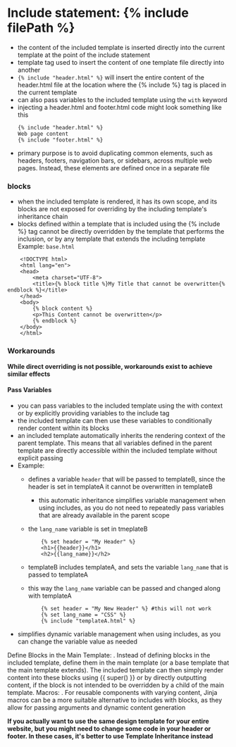 # Include statement: {% include filePath %}
- the content of the included template is inserted directly into the current template at the point of the include statement
- template tag used to insert the content of one template file directly into another
- `{% include "header.html" %}` will insert the entire content of the header.html file at the location where the {% include %} tag is placed in the current template
- can also pass variables to the included template using the `with` keyword
- injecting a header.html and footer.html code might look something like this
    ```
    {% include "header.html" %}
    Web page content
    {% include "footer.html" %}
    ```
- primary purpose is to avoid duplicating common elements, such as headers, footers, navigation bars, or sidebars, across multiple web pages. Instead, these elements are defined once in a separate file

### blocks
- when the included template is rendered, it has its own scope, and its blocks are not exposed for overriding by the including template's inheritance chain
- blocks defined within a template that is included using the {% include %} tag cannot be directly overridden by the template that performs the inclusion, or by any template that extends the including template
Example: `base.html`
```
    <!DOCTYPE html>
    <html lang="en">
    <head>
        <meta charset="UTF-8">
        <title>{% block title %}My Title that cannot be overwritten{% endblock %}</title>
    </head>
    <body>
        {% block content %}
        <p>This Content cannot be overwritten</p>
        {% endblock %}
    </body>
    </html>
```
### Workarounds
**While direct overriding is not possible, workarounds exist to achieve similar effects**
#### Pass Variables 
- you can pass variables to the included template using the with context or by explicitly providing variables to the include tag
- the included template can then use these variables to conditionally render content within its blocks
- an included template automatically inherits the rendering context of the parent template. This means that all variables defined in the parent template are directly accessible within the included template without explicit passing
- Example: 
    - defines a variable `header` that will be passed to templateB, since the header is set in templateA it cannot be overwritten in templateB
        - this automatic inheritance simplifies variable management when using includes, as you do not need to repeatedly pass variables that are already available in the parent scope
    - the `lang_name` variable is set in tmeplateB
    
        ```
            {% set header = "My Header" %}
            <h1>{{header}}</h1>
            <h2>{{lang_name}}</h2>
        ```

    - templateB includes templateA, and sets the variable `lang_name` that is passed to templateA
    - this way the `lang_name` variable can be passed and changed along with templateA
        ```
            {% set header = "My New Header" %} #this will not work
            {% set lang_name = "CSS" %}
            {% include "templateA.html" %}
        ```
- simplifies dynamic variable management when using includes, as you can change the variable value as needed



Define Blocks in the Main Template:
.
Instead of defining blocks in the included template, define them in the main template (or a base template that the main template extends). The included template can then simply render content into these blocks using {{ super() }} or by directly outputting content, if the block is not intended to be overridden by a child of the main template.
Macros:
.
For reusable components with varying content, Jinja macros can be a more suitable alternative to includes with blocks, as they allow for passing arguments and dynamic content generation


**If you actually want to use the same design template for your entire website, but you might need to change some code in your header or footer. In these cases, it's better to use Template Inheritance instead**